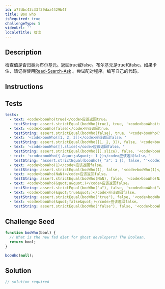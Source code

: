 ```yaml
---
id: a77dbc43c33f39daa4429b4f
title: Boo who
isRequired: true
challengeType: 5
videoUrl: ''
localeTitle: 嘘谁
---
```


## Description
<section id="description">检查值是否归类为布尔基元。返回true或false。布尔基元是true和false。如果卡住，请记得使用<a href="http://forum.freecodecamp.org/t/how-to-get-help-when-you-are-stuck/19514" target="_blank">Read-Search-Ask</a> 。尝试配对程序。编写自己的代码。 </section>

## Instructions
<section id="instructions">
</section>

## Tests
<section id='tests'>

```yml
tests:
  - text: <code>booWho(true)</code>应该返回true。
    testString: assert.strictEqual(booWho(true), true, '<code>booWho(true)</code> should return true.');
  - text: <code>booWho(false)</code>应该返回true。
    testString: assert.strictEqual(booWho(false), true, '<code>booWho(false)</code> should return true.');
  - text: '<code>booWho([1, 2, 3])</code>应该返回false。'
    testString: assert.strictEqual(booWho([1, 2, 3]), false, '<code>booWho([1, 2, 3])</code> should return false.');
  - text: '<code>booWho([].slice)</code>应该返回false。'
    testString: assert.strictEqual(booWho([].slice), false, '<code>booWho([].slice)</code> should return false.');
  - text: '<code>booWho({ &quot;a&quot;: 1 })</code>应该返回false。'
    testString: 'assert.strictEqual(booWho({ "a": 1 }), false, ''<code>booWho({ "a": 1 })</code> should return false.'');'
  - text: <code>booWho(1)</code>应该返回false。
    testString: assert.strictEqual(booWho(1), false, '<code>booWho(1)</code> should return false.');
  - text: <code>booWho(NaN)</code>应该返回false。
    testString: assert.strictEqual(booWho(NaN), false, '<code>booWho(NaN)</code> should return false.');
  - text: <code>booWho(&quot;a&quot;)</code>应该返回false。
    testString: assert.strictEqual(booWho("a"), false, '<code>booWho("a")</code> should return false.');
  - text: <code>booWho(&quot;true&quot;)</code>应该返回false。
    testString: assert.strictEqual(booWho("true"), false, '<code>booWho("true")</code> should return false.');
  - text: <code>booWho(&quot;false&quot;)</code>应该返回false。
    testString: assert.strictEqual(booWho("false"), false, '<code>booWho("false")</code> should return false.');

```

</section>

## Challenge Seed
<section id='challengeSeed'>

<div id='js-seed'>

```js
function booWho(bool) {
  // What is the new fad diet for ghost developers? The Boolean.
  return bool;
}

booWho(null);

```

</div>



</section>

## Solution
<section id='solution'>

```js
// solution required
```
</section>
